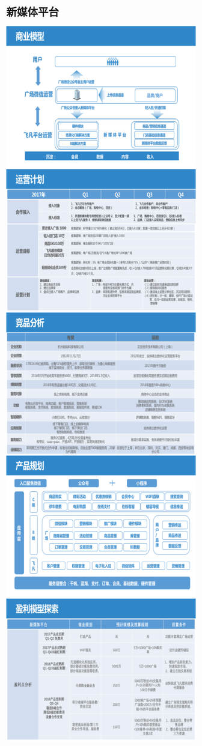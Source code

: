 # 新媒体平台

![](img/新媒体平台/产品介绍/幻灯片2.png)
![](img/新媒体平台/产品介绍/幻灯片3.png)
![](img/新媒体平台/产品介绍/幻灯片4.png)
![](img/新媒体平台/产品介绍/幻灯片5.png)
![](img/新媒体平台/产品介绍/幻灯片6.png)